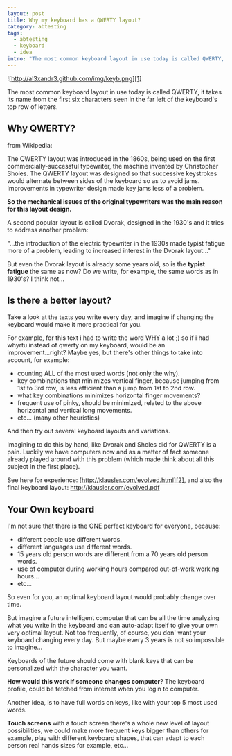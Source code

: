 ```yaml
--- 
layout: post
title: Why my keyboard has a QWERTY layout?
category: abtesting
tags:
  - abtesting
  - keyboard
  - idea
intro: "The most common keyboard layout in use today is called QWERTY, it takes its name from the first six characters seen in the far left of the keyboard's top row of letters. <img src='http://al3xandr3.github.com/img/keyb.png' alt='http://al3xandr3.github.com/img/keyb.png' />"
---
```


![http://al3xandr3.github.com/img/keyb.png][1]

The most common keyboard layout in use today is called QWERTY, it takes its
name from the first six characters seen in the far left of the keyboard's top
row of letters. 

## Why QWERTY?

from Wikipedia:

The QWERTY layout was introduced in the 1860s, being used on the first
commercially-successful typewriter, the machine invented by Christopher
Sholes. The QWERTY layout was designed so that successive keystrokes would
alternate between sides of the keyboard so as to avoid jams. Improvements in
typewriter design made key jams less of a problem.

**So the mechanical issues of the original typewriters was the main reason for this layout design.**

A second popular layout is called Dvorak, designed in the 1930's and it tries
to address another problem:

"...the introduction of the electric typewriter in the 1930s made typist fatigue
more of a problem, leading to increased interest in the Dvorak layout..."

But even the Dvorak layout is already some years old, so is the **typist
fatigue** the same as now? Do we write, for example, the same words as in
1930's? I think not...

## Is there a better layout?

Take a look at the texts you write every day, and imagine if changing the
keyboard would make it more practical for you.

For example, for this text i had to write the word WHY a lot ;) so if i had
whyrtu instead of qwerty on my keyboard, would be an improvement...right? Maybe
yes, but there's other things to take into account, for example:

 * counting ALL of the most used words (not only the why). 
 * key combinations that minimizes vertical finger, because jumping from 1st to 3rd row, is less efficient than a jump from 1st to 2nd row. 
 * what key combinations minimizes horizontal finger movements? 
 * frequent use of pinky, should be minimized, related to the above horizontal and vertical long movements. 
 * etc... (many other heuristics) 

And then try out several keyboard layouts and variations.

Imagining to do this by hand, like Dvorak and Sholes did for QWERTY is a pain.
Luckily we have computers now and as a matter of fact someone already played
around with this problem (which made think about all this subject in the first
place).

See here for experience: [http://klausler.com/evolved.html][2], and also the
final keyboard layout: http://klausler.com/evolved.pdf

## Your Own keyboard

I'm not sure that there is the ONE perfect keyboard for everyone, because:

 * different people use different words. 
 * different languages use different words. 
 * 15 years old person words are different from a 70 years old person words. 
 * use of computer during working hours compared out-of-work working hours...
 * etc...

So even for you, an optimal keyboard layout would probably change over time.

But imagine a future intelligent computer that can be all the time analyzing
what you write in the keyboard and can auto-adapt itself to give your own very
optimal layout. Not too frequently, of course, you don' want your keyboard
changing every day. But maybe every 3 years is not so impossible to imagine...

Keyboards of the future should come with blank keys that can be personalized
with the character you want.

**How would this work if someone changes computer**? The keyboard profile, could be fetched from internet when you login to computer. 

Another idea, is to have full words on keys, like with your top 5 most used
words.

**Touch screens** with a touch screen there's a whole new level of layout possibilities, we could make more frequent keys bigger than others for example, play with different keyboard shapes, that can adapt to each person real hands sizes for example, etc...

   [1]: http://al3xandr3.github.com/img/keyb.png
   [2]: http://klausler.com/evolved.html

